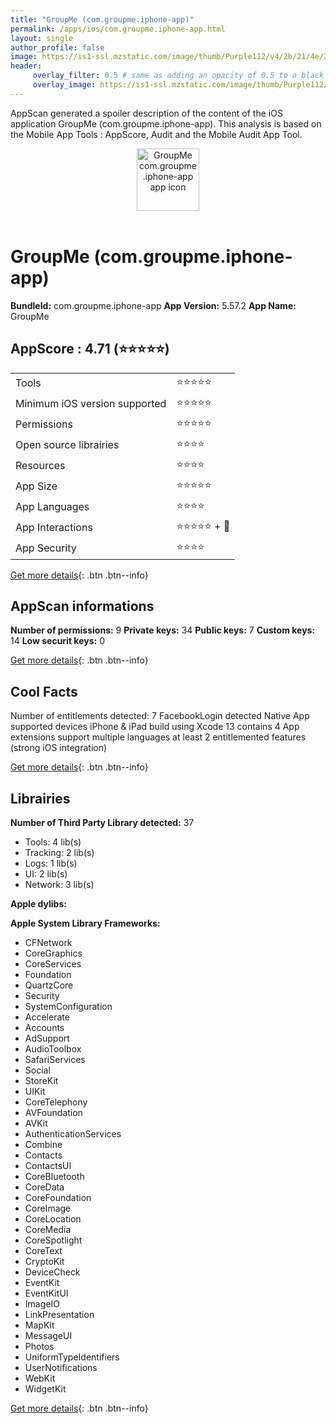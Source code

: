 ```yaml
---
title: "GroupMe (com.groupme.iphone-app)"
permalink: /apps/ios/com.groupme.iphone-app.html
layout: single
author_profile: false
image: https://is1-ssl.mzstatic.com/image/thumb/Purple112/v4/2b/21/4e/2b214eb1-23b4-ef2e-947f-f303a49663f8/AppIcon-1x_U007emarketing-0-6-0-85-220.png/512x512bb.jpg
header: 
     overlay_filter: 0.5 # same as adding an opacity of 0.5 to a black background
     overlay_image: https://is1-ssl.mzstatic.com/image/thumb/Purple112/v4/2b/21/4e/2b214eb1-23b4-ef2e-947f-f303a49663f8/AppIcon-1x_U007emarketing-0-6-0-85-220.png/512x512bb.jpg
---
```

AppScan generated a spoiler description of the content of the iOS application GroupMe (com.groupme.iphone-app). This analysis is based on the Mobile App Tools : AppScore, Audit and the Mobile Audit App Tool.

  
  
<div style="text-align: center;"><img src="https://is1-ssl.mzstatic.com/image/thumb/Purple112/v4/2b/21/4e/2b214eb1-23b4-ef2e-947f-f303a49663f8/AppIcon-1x_U007emarketing-0-6-0-85-220.png/512x512bb.jpg" width="100" height="100" alt="GroupMe com.groupme.iphone-app app icon"></div></br>
  
# GroupMe (com.groupme.iphone-app)

**BundleId:** com.groupme.iphone-app
**App Version:** 5.57.2
**App Name:** GroupMe


## AppScore : 4.71 (⭐️⭐️⭐️⭐️⭐️) 

<table>
<tr><td> Tools </td><td> ⭐️⭐️⭐️⭐️⭐️ </td></tr>
<tr><td> Minimum iOS version supported </td><td> ⭐️⭐️⭐️⭐️⭐️ </td></tr>
<tr><td> Permissions </td><td> ⭐️⭐️⭐️⭐️⭐️ </td></tr>
<tr><td> Open source librairies </td><td> ⭐️⭐️⭐️⭐️ </td></tr>
<tr><td> Resources </td><td> ⭐️⭐️⭐️⭐️ </td></tr>
<tr><td> App Size </td><td> ⭐️⭐️⭐️⭐️⭐️ </td></tr>
<tr><td> App Languages </td><td> ⭐️⭐️⭐️⭐️ </td></tr>
<tr><td> App Interactions </td><td> ⭐️⭐️⭐️⭐️⭐️ + 🌟 </td></tr>
<tr><td> App Security </td><td> ⭐️⭐️⭐️⭐️ </td></tr>
</table>

[Get more details](/pricing.html){: .btn .btn--info}  
  
## AppScan informations 

**Number of permissions:** 9
**Private keys:** 34
**Public keys:** 7
**Custom keys:** 14
**Low securit keys:** 0
  
[Get more details](/pricing.html){: .btn .btn--info}

## Cool Facts

Number of entitlements detected: 7
FacebookLogin detected
Native App
supported devices iPhone & iPad
build using Xcode 13
contains 4 App extensions
support multiple languages
at least 2 entitlemented features (strong iOS integration)
  
[Get more details](/pricing.html){: .btn .btn--info}

## Librairies 
**Number of Third Party Library detected:** 37
- Tools: 4 lib(s)
- Tracking: 2 lib(s)
- Logs: 1 lib(s)
- UI: 2 lib(s)
- Network: 3 lib(s)

**Apple dylibs:**


**Apple System Library Frameworks:**
- CFNetwork
- CoreGraphics
- CoreServices
- Foundation
- QuartzCore
- Security
- SystemConfiguration
- Accelerate
- Accounts
- AdSupport
- AudioToolbox
- SafariServices
- Social
- StoreKit
- UIKit
- CoreTelephony
- AVFoundation
- AVKit
- AuthenticationServices
- Combine
- Contacts
- ContactsUI
- CoreBluetooth
- CoreData
- CoreFoundation
- CoreImage
- CoreLocation
- CoreMedia
- CoreSpotlight
- CoreText
- CryptoKit
- DeviceCheck
- EventKit
- EventKitUI
- ImageIO
- LinkPresentation
- MapKit
- MessageUI
- Photos
- UniformTypeIdentifiers
- UserNotifications
- WebKit
- WidgetKit


  
[Get more details](/pricing.html){: .btn .btn--info}


